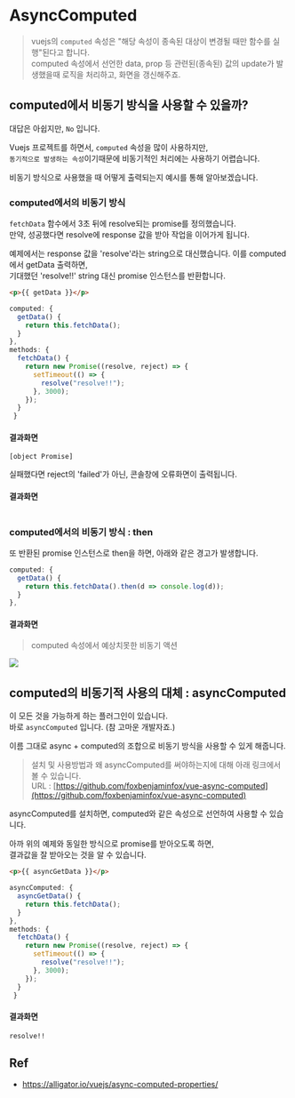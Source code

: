 
# AsyncComputed

> vuejs의 `computed` 속성은 "해당 속성이 종속된 대상이 변경될 때만 함수를 실행"된다고 합니다.  
> computed 속성에서 선언한 data, prop 등 관련된(종속된) 값의 update가 발생했을때 로직을 처리하고, 화면을 갱신해주죠.

## computed에서 비동기 방식을 사용할 수 있을까?

대답은 아쉽지만, `No` 입니다.

Vuejs 프로젝트를 하면서, `computed` 속성을 많이 사용하지만,  
`동기적으로 발생하는 속성`이기때문에 비동기적인 처리에는 사용하기 어렵습니다.  

비동기 방식으로 사용했을 때 어떻게 출력되는지 예시를 통해 알아보겠습니다.  

### computed에서의 비동기 방식

`fetchData` 함수에서 3초 뒤에 resolve되는 promise를 정의했습니다.  
만약, 성공했다면 resolve에 response 값을 받아 작업을 이어가게 됩니다.

예제에서는 response 값을 'resolve'라는 string으로 대신했습니다.
이를 computed에서 getData 출력하면,  
기대했던 'resolve!!' string 대신 promise 인스턴스를 반환합니다.

```html
<p>{{ getData }}</p>
```

```javascript
computed: {
  getData() {
    return this.fetchData();
  }
},
methods: {
  fetchData() {
    return new Promise((resolve, reject) => {
      setTimeout(() => {
        resolve("resolve!!");
      }, 3000);
    });
  }
 }
```
#### 결과화면
```console
[object Promise]
```

실패했다면 reject의 'failed'가 아닌, 콘솔창에 오류화면이 출력됩니다.
#### 결과화면
<img src="https://user-images.githubusercontent.com/26196090/74915127-04304d00-5407-11ea-9dec-7e328aa52c3e.png" alt="">

### computed에서의 비동기 방식 : then

또 반환된 promise 인스턴스로 then을 하면, 아래와 같은 경고가 발생합니다.

```javascript
computed: {
  getData() {
    return this.fetchData().then(d => console.log(d));
  }
},
```

#### 결과화면
> computed 속성에서 예상치못한 비동기 액션
<image src="https://user-images.githubusercontent.com/26196090/74913143-6d15c600-5403-11ea-8460-7c75beca0c21.png" al="">


## computed의 비동기적 사용의 대체 : asyncComputed

이 모든 것을 가능하게 하는 플러그인이 있습니다.  
바로 `asyncComputed` 입니다. (참 고마운 개발자죠.)  

이름 그대로 async + computed의 조합으로 비동기 방식을 사용할 수 있게 해줍니다.

> 설치 및 사용방법과 왜 asyncComputed를 써야하는지에 대해 아래 링크에서 볼 수 있습니다.  
> URL : [https://github.com/foxbenjaminfox/vue-async-computed](https://github.com/foxbenjaminfox/vue-async-computed)

asyncComputed를 설치하면, computed와 같은 속성으로 선언하여 사용할 수 있습니다.

아까 위의 예제와 동일한 방식으로 promise를 받아오도록 하면,  
결과값을 잘 받아오는 것을 알 수 있습니다.

```html
<p>{{ asyncGetData }}</p>
```
```javascript
asyncComputed: {
  asyncGetData() {
    return this.fetchData();
  }
},
methods: {
  fetchData() {
    return new Promise((resolve, reject) => {
      setTimeout(() => {
        resolve("resolve!!");
      }, 3000);
    });
  }
 }
```
#### 결과화면
```console
resolve!!
```

## Ref
- https://alligator.io/vuejs/async-computed-properties/
